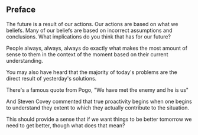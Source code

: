 ## Preface ##

The future is a result of our actions. Our actions are based on what we beliefs. Many of our beliefs are based on incorrect assumptions and conclusions. What implications do you think that has for our future?

People always, always, always do exactly what makes the most amount of sense to them in the context of the moment based on their current understanding.

You may also have heard that the majority of today's problems are the direct result of yesterday's solutions.

There's a famous quote from Pogo, "We have met the enemy and he is us"

And Steven Covey commented that true proactivity begins when one begins to understand they extent to which they actually contribute to the situation.

This should provide a sense that if we want things to be better tomorrow we need to get better, though what does that mean?

